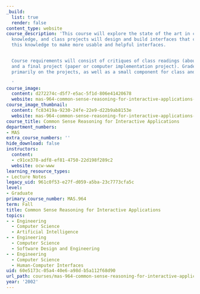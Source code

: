 ```yaml
---
_build:
  list: true
  render: false
content_type: website
course_description: 'This course will explore the state of the art in common sense
  knowledge, and class projects will design and build interfaces that can exploit
  this knowledge to make more usable and helpful interfaces.


  Course requirements will consist of critiques of class readings (about 2 papers/week),
  and a final project (paper or computer implementation project). Grades will be based
  primarily on the projects, as well as a small component for class and online participation

  '
course_image:
  content: d272274c-d5f7-e5ac-5f1d-806e41420678
  website: mas-964-common-sense-reasoning-for-interactive-applications-fall-2002
course_image_thumbnail:
  content: fc83419a-9230-24fe-22e9-d22b9ab8153e
  website: mas-964-common-sense-reasoning-for-interactive-applications-fall-2002
course_title: Common Sense Reasoning for Interactive Applications
department_numbers:
- MAS
extra_course_numbers: ''
hide_download: false
instructors:
  content:
  - c91ce378-adf8-ef81-4750-22d198f289c2
  website: ocw-www
learning_resource_types:
- Lecture Notes
legacy_uid: 961c0f53-e27f-d059-a5ba-23c7773cfa5c
level:
- Graduate
primary_course_number: MAS.964
term: Fall
title: Common Sense Reasoning for Interactive Applications
topics:
- - Engineering
  - Computer Science
  - Artificial Intelligence
- - Engineering
  - Computer Science
  - Software Design and Engineering
- - Engineering
  - Computer Science
  - Human-Computer Interfaces
uid: 60e5173c-05a4-40e6-a98d-b5a112f68d90
url_path: courses/mas-964-common-sense-reasoning-for-interactive-applications-fall-2002
year: '2002'
---
```

